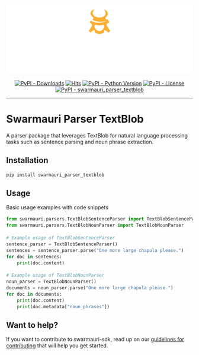 
<!-- Dark OS/GitHub theme → show LIGHT PNG; Light → show DARK PNG -->
<picture>
  <source media="(prefers-color-scheme: dark)"  srcset="../../../assets/swarmauri_brand_frag_light.png">
  <source media="(prefers-color-scheme: light)" srcset="../../../assets/swarmauri_brand_frag_dark.png">
  <!-- Fallback below (see #2) -->
  <img alt="Project logo" src="../../../assets/swarmauri_brand_frag_dark.png" width="640">
</picture>


<p align="center">
    <a href="https://pypi.org/project/swarmauri_parser_textblob/">
        <img src="https://img.shields.io/pypi/dm/swarmauri_parser_textblob" alt="PyPI - Downloads"/></a>
    <a href="https://hits.sh/github.com/swarmauri/swarmauri-sdk/tree/master/pkgs/community/swarmauri_parser_textblob/">
        <img alt="Hits" src="https://hits.sh/github.com/swarmauri/swarmauri-sdk/tree/master/pkgs/community/swarmauri_parser_textblob.svg"/></a>
    <a href="https://pypi.org/project/swarmauri_parser_textblob/">
        <img src="https://img.shields.io/pypi/pyversions/swarmauri_parser_textblob" alt="PyPI - Python Version"/></a>
    <a href="https://pypi.org/project/swarmauri_parser_textblob/">
        <img src="https://img.shields.io/pypi/l/swarmauri_parser_textblob" alt="PyPI - License"/></a>
    <a href="https://pypi.org/project/swarmauri_parser_textblob/">
        <img src="https://img.shields.io/pypi/v/swarmauri_parser_textblob?label=swarmauri_parser_textblob&color=green" alt="PyPI - swarmauri_parser_textblob"/></a>
</p>

---

# Swarmauri Parser TextBlob

A parser package that leverages TextBlob for natural language processing tasks such as sentence parsing and noun phrase extraction.

## Installation

```bash
pip install swarmauri_parser_textblob
```

## Usage
Basic usage examples with code snippets
```python
from swarmauri.parsers.TextBlobSentenceParser import TextBlobSentenceParser
from swarmauri.parsers.TextBlobNounParser import TextBlobNounParser

# Example usage of TextBlobSentenceParser
sentence_parser = TextBlobSentenceParser()
sentences = sentence_parser.parse("One more large chapula please.")
for doc in sentences:
    print(doc.content)

# Example usage of TextBlobNounParser
noun_parser = TextBlobNounParser()
documents = noun_parser.parse("One more large chapula please.")
for doc in documents:
    print(doc.content)
    print(doc.metadata["noun_phrases"])
```

## Want to help?

If you want to contribute to swarmauri-sdk, read up on our [guidelines for contributing](https://github.com/swarmauri/swarmauri-sdk/blob/master/contributing.md) that will help you get started.
